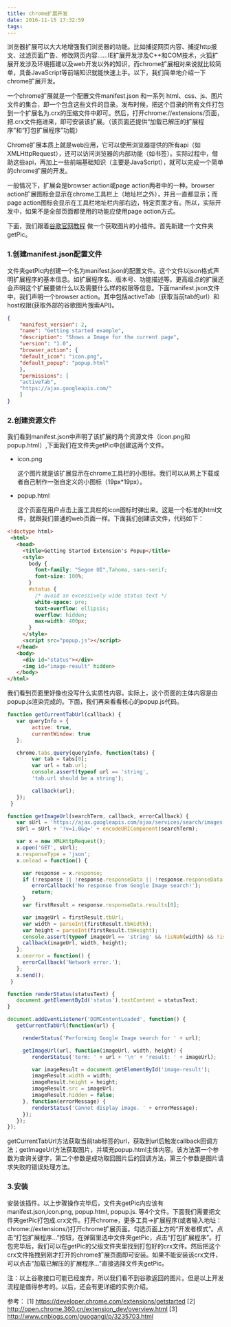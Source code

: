 ```yaml
---
title: chrome扩展开发
date: 2016-11-15 17:32:59
tags:
---
```


浏览器扩展可以大大地增强我们浏览器的功能。比如捕捉网页内容、捕捉http报文、过滤页面广告、修改网页内容……IE扩展开发涉及C++和COM技术，火狐扩展开发涉及环境搭建以及web开发以外的知识，而chrome扩展相对来说就比较简单，具备JavaScript等前端知识就能快速上手。以下，我们简单地介绍一下chrome扩展开发。

<!-- more -->

一个chrome扩展就是一个配置文件manifest.json 和一系列 html、css、js、图片文件的集合，即一个包含这些文件的目录。发布时候，把这个目录的所有文件打包到一个扩展名为.crx的压缩文件中即可。然后，打开chrome://extensions/页面，把.crx文件拖进来，即可安装该扩展。（该页面还提供“加载已解压的扩展程序”和“打包扩展程序”功能）

Chrome扩展本质上就是web应用，它可以使用浏览器提供的所有api（如XMLHttpRequest），还可以访问浏览器的内部功能（如书签）。实际过程中，借助这些api，再加上一些前端基础知识（主要是JavaScript），就可以完成一个简单的chrome扩展的开发。

一般情况下，扩展会是browser action或page action两者中的一种。browser action扩展图标会显示在chrome工具栏上（地址栏之外），并且一直都显示；而page action图标会显示在工具栏地址栏内部右边，特定页面才有。所以，实际开发中，如果不是全部页面都使用的功能应使用page action方式。

下面，我们跟着[谷歌官网教程](https://developer.chrome.com/extensions/getstarted) 做一个获取图片的小插件。首先新建一个文件夹getPic。

### 1.创建manifest.json配置文件

文件夹getPic内创建一个名为manifest.json的配置文件。这个文件以json格式声明扩展程序的基本信息。如扩展程序名、版本号、功能描述等。更高级点的扩展还会声明这个扩展要做什么以及需要什么样的权限等信息。下面manifest.json文件中，我们声明一个browser action。其中包括activeTab（获取当前tab的url）和host权限(获取外部的谷歌图片搜索API)。

```json
{
    "manifest_version": 2,
    "name": "Getting started example",
    "description": "Shows a Image for the current page",
    "version": "1.0",
    "browser_action": {
    "default_icon": "icon.png",
    "default_popup": "popup.html"
    },
    "permissions": [
    "activeTab",
    "https://ajax.googleapis.com/"
    ]
}
```

### 2.创建资源文件

我们看到manifest.json中声明了该扩展的两个资源文件（icon.png和popup.html）,下面我们在文件夹getPic中创建这两个文件。

   - icon.png

     这个图片就是该扩展显示在chrome工具栏的小图标。我们可以从网上下载或者自己制作一张自定义的小图标（19px*19px）。

   - popup.html

     这个页面在用户点击上面工具栏的icon图标时弹出来。这是一个标准的html文件，就跟我们普通的web页面一样。下面我们创建该文件，代码如下：

```html
<!doctype html>
 <html>
   <head>
     <title>Getting Started Extension's Popup</title>
     <style>
       body {
         font-family: "Segoe UI",Tahoma, sans-serif;
         font-size: 100%;
       }
       #status {
         /* avoid an excessively wide status text */
         white-space: pre;
         text-overflow: ellipsis;
         overflow: hidden;
         max-width: 400px;
       }
     </style>
     <script src="popup.js"></script>
   </head>
   <body>
     <div id="status"></div>
     <img id="image-result" hidden>
   </body>
</html>
```

我们看到页面里好像也没写什么实质性内容。实际上，这个页面的主体内容是由popup.js渲染完成的。下面，我们再来看看核心的popup.js代码。

```javascript
function getCurrentTabUrl(callback) {
   var queryInfo = {
        active: true,
        currentWindow: true
   };

   chrome.tabs.query(queryInfo, function(tabs) {
        var tab = tabs[0];
        var url = tab.url;
        console.assert(typeof url == 'string', 
        'tab.url should be a string');

        callback(url);
   });
 }

function getImageUrl(searchTerm, callback, errorCallback) {
   var sUrl = 'https://ajax.googleapis.com/ajax/services/search/images';
   sUrl = sUrl + '?v=1.0&q=' + encodeURIComponent(searchTerm);

   var x = new XMLHttpRequest();
   x.open('GET', sUrl);
   x.responseType = 'json';
   x.onload = function() {

     var response = x.response;
     if (!response || !response.responseData || !response.responseData.results ||response.responseData.results.length === 0) {
        errorCallback('No response from Google Image search!');
        return;
     }
     var firstResult = response.responseData.results[0];

     var imageUrl = firstResult.tbUrl;
     var width = parseInt(firstResult.tbWidth);
     var height = parseInt(firstResult.tbHeight);
     console.assert(typeof imageUrl == 'string' && !isNaN(width) && !isNaN(height),'Unexpected respose from the Google Image Search API!');
     callback(imageUrl, width, height);
   };
   x.onerror = function() {
     errorCallback('Network error.');
   };
   x.send();
 }

function renderStatus(statusText) {
   document.getElementById('status').textContent = statusText;
}

document.addEventListener('DOMContentLoaded', function() {
   getCurrentTabUrl(function(url) {

     renderStatus('Performing Google Image search for ' + url);

     getImageUrl(url, function(imageUrl, width, height) {
        renderStatus('term: ' + url + '\n' + 'result: ' + imageUrl);

        var imageResult = document.getElementById('image-result');
        imageResult.width = width;
        imageResult.height = height;
        imageResult.src = imageUrl;
        imageResult.hidden = false;
     }, function(errorMessage) {
        renderStatus('Cannot display image. ' + errorMessage);
     });
   });
});
```

getCurrentTabUrl方法获取当前tab标签的url，获取到url后触发callback回调方法；getImageUrl方法获取图片，并填充popup.html主体内容。该方法第一个参数为查询关键字，第二个参数是成功取回图片后的回调方法，第三个参数是图片请求失败的错误处理方法。

### 3.安装

安装该插件。以上步骤操作完毕后，文件夹getPic内应该有manifest.json,icon.png, popup.html, popup.js. 等4个文件。下面我们需要把文件夹getPic打包成.crx文件。打开chrome，更多工具->扩展程序(或者输入地址：chrome://extensions/)打开chrome扩展页面。勾选页面上方的“开发者模式”。点击“打包扩展程序…”按钮，在弹窗里选中文件夹getPic，点击“打包扩展程序”。打包完毕后，我们可以在getPic的父级文件夹里找到打包好的crx文件。然后把这个crx文件拖拽到刚才打开的chrome扩展页面即可安装。如果不能安装该crx文件，可以点击“加载已解压的扩展程序...”直接选择文件夹getPic。

注：以上谷歌接口可能已经废弃，所以我们看不到谷歌返回的图片。但是以上开发流程是值得参考的。以后，还会有更详细的实例介绍。



参考：
[1] https://developer.chrome.com/extensions/getstarted
[2] http://open.chrome.360.cn/extension_dev/overview.html
[3] http://www.cnblogs.com/guogangj/p/3235703.html
